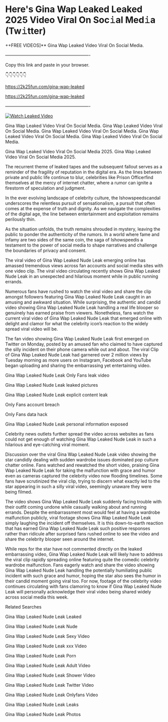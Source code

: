 # Here's Gina Wap Leaked Leaked 2025 Video Viral On Soc𝚒al Med𝚒a (Tw𝚒tter)

++FREE VIDEOS]** Gina Wap Leaked Video Viral On Social Media.

———————————————————-

Copy this link and paste in your browser.

👇👇👇👇👇👇

https://2k25fun.com/gina-wap-leaked

https://2k25fun.com/gina-wap-leaked

———————————————————-

[![Watch Leaked Video](https://miro.medium.com/v2/resize:fit:828/format:webp/1*cilzJN44JGOrTw9NJCrNHA.gif "Watch Leaked Video")](https://2k25fun.com/gina-wap-leaked)

Gina Wap Leaked Video Viral On Social Media. Gina Wap Leaked Video Viral On Social Media. Gina Wap Leaked Video Viral On Social Media. Gina Wap Leaked Video Viral On Social Media. Gina Wap Leaked Video Viral On Social Media.

Gina Wap Leaked Video Viral On Social Media 2025. Gina Wap Leaked Video Viral On Social Media 2025.

The recurrent theme of leaked tapes and the subsequent fallout serves as a reminder of the fragility of reputation in the digital era. As the lines between private and public life continue to blur, celebrities like Prison Officerfind themselves at the mercy of internet chatter, where a rumor can ignite a firestorm of speculation and judgment.

In the ever evolving landscape of celebrity culture, the Ishowspeedscandal underscores the relentless pursuit of sensationalism, a pursuit that often comes at the expense of truth and dignity. As we navigate the complexities of the digital age, the line between entertainment and exploitation remains perilously thin.

As the situation unfolds, the truth remains shrouded in mystery, leaving the public to ponder the authenticity of the rumors. In a world where fame and infamy are two sides of the same coin, the saga of Ishowspeedis a testament to the power of social media to shape narratives and challenge the boundaries of privacy and consent.

The viral video of Gina Wap Leaked Nude Leak emerging online has amassed tremendous views across fan accounts and social media sites with one video clip. The viral video circulating recently shows Gina Wap Leaked Nude Leak in an unexpected and hilarious moment while in public running errands.

Numerous fans have rushed to watch the viral video and share the clip amongst followers featuring Gina Wap Leaked Nude Leak caught in an amusing and awkward situation. While surprising, the authentic and candid video showing Gina Wap Leaked Nude Leak handling a real life blooper so genuinely has earned praise from viewers. Nonetheless, fans watch the current viral video of Gina Wap Leaked Nude Leak that emerged online with delight and clamor for what the celebrity icon’s reaction to the widely spread viral video will be.

The fan video showing Gina Wap Leaked Nude Leak first emerged on Twitter on Monday, posted by an amused fan who claimed to have captured the silly incident on their phone camera while out and about. The viral Clip of Gina Wap Leaked Nude Leak had garnered over 2 million views by Tuesday morning as more users on Instagram, Facebook and YouTube began uploading and sharing the embarrassing yet entertaining video.

Gina Wap Leaked Nude Leak Only Fans leak video

Gina Wap Leaked Nude Leak leaked pictures

Gina Wap Leaked Nude Leak explicit content leak

Only Fans account breach

Only Fans data hack

Gina Wap Leaked Nude Leak personal information exposed

Celebrity news outlets further spread the video across websites as fans could not get enough of watching Gina Wap Leaked Nude Leak in such a hilarious and eye-catching viral moment.

Discussion over the viral Gina Wap Leaked Nude Leak video showing the star candidly dealing with sudden wardrobe issues dominated pop culture chatter online. Fans watched and rewatched the short video, praising Gina Wap Leaked Nude Leak for taking the malfunction with grace and humor even as cameras captured the celebrity video now flooding timelines. Some fans have scrutinized the viral clip, trying to discern what exactly led to the star appearing in such a silly viral video, seemingly unaware they were being filmed.

The video shows Gina Wap Leaked Nude Leak suddenly facing trouble with their outfit coming undone while casually walking about and running errands. Despite the embarrassment most would feel at having a wardrobe malfunction publicly, viral footage shows Gina Wap Leaked Nude Leak simply laughing the incident off themselves. It is this down-to-earth reaction that has earned Gina Wap Leaked Nude Leak such positive responses rather than ridicule after surprised fans rushed online to see the video and share the celebrity blooper seen around the internet.

While reps for the star have not commented directly on the leaked embarrassing video, Gina Wap Leaked Nude Leak will likely have to address the viral clip rapidly spreading online featuring quite the comedic celebrity wardrobe malfunction. Fans eagerly watch and share the video showing Gina Wap Leaked Nude Leak handling the potentially humiliating public incident with such grace and humor, hoping the star also sees the humor in their candid moment going viral too. For now, footage of the celebrity video continues circulating with fans clamoring to know if Gina Wap Leaked Nude Leak will personally acknowledge their viral video being shared widely across social media this week.

Related Searches

Gina Wap Leaked Nude Leak Leaked

Gina Wap Leaked Nude Leak Nude

Gina Wap Leaked Nude Leak Sexy Video

Gina Wap Leaked Nude Leak xxx Video

Gina Wap Leaked Nude Leak Porn

Gina Wap Leaked Nude Leak Adult Video

Gina Wap Leaked Nude Leak Shower Video

Gina Wap Leaked Nude Leak Twitter Video

Gina Wap Leaked Nude Leak Onlyfans Video

Gina Wap Leaked Nude Leak Leaks

Gina Wap Leaked Nude Leak Photos